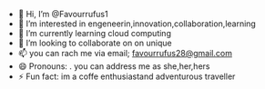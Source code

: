 - 👋 Hi, I’m @Favourrufus1
- 👀 I’m interested in engeneerin,innovation,collaboration,learning
- 🌱 I’m currently learning cloud computing
- 💞️ I’m looking to collaborate on on unique
- 📫 you can rach me via email; favourrufus28@gmail.com
- 😄 Pronouns: . you can address me as she,her,hers
- ⚡ Fun fact: im a coffe enthusiastand adventurous traveller

<!---
Favourrufus1/Favourrufus1 is a ✨ special ✨ repository because its `README.md` (this file) appears on your GitHub profile.
You can click the Preview link to take a look at your changes.
--->
